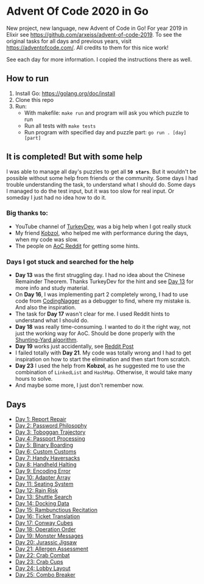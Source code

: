 # Advent Of Code 2020 in Go

New project, new language, new Advent of Code in Go! For year 2019 in Elixir see https://github.com/arxeiss/advent-of-code-2019.
To see the original tasks for all days and previous years, visit https://adventofcode.com/. All credits to them for this nice work!

See each day for more information. I copied the instructions there as well.

## How to run

1. Install Go: https://golang.org/doc/install
1. Clone this repo
1. Run:
    - With makefile: `make run` and program will ask you which puzzle to run
    - Run all tests with `make tests`
    - Run program with specified day and puzzle part: `go run . [day] [part]`

## It is completed! But with some help

I was able to manage all day's puzzles to get all **`50 stars`**. But it wouldn't be possible without some help from friends or the community. Some days I had trouble understanding the task, to understand what I should do. Some days I managed to do the test input, but it was too slow for real input. Or someday I just had no idea how to do it.

### Big thanks to:
 - YouTube channel of [TurkeyDev](https://www.youtube.com/watch?v=9yHIE6nP50c&list=PLL7ab2XZ_GU3DuxWKiy-Rcrv0ACPFNx96), was a big help when I got really stuck
 - My friend [Kobzol](https://github.com/Kobzol), who helped me with performance during the days, when my code was slow.
- The people on [AoC Reddit](https://www.reddit.com/r/adventofcode/) for getting some hints.

### Days I got stuck and searched for the help

- **Day 13** was the first struggling day. I had no idea about the Chinese Remainder Theorem. Thanks TurkeyDev for the hint and see [Day 13](/day13) for more info and study material.
- On **Day 16**, I was implementing part 2 completely wrong, I had to use code from [CodingNagger](https://github.com/CodingNagger/advent-of-code-2020) as a debugger to find, where my mistake is. And also the inspiration.
- The task for **Day 17** wasn't clear for me. I used Reddit hints to understand what I should do.
- **Day 18** was really time-consuming. I wanted to do it the right way, not just the working way for AoC. Should be done properly with the [Shunting-Yard algorithm](https://en.wikipedia.org/wiki/Shunting-yard_algorithm).
- **Day 19** works just accidentally, see [Reddit Post](https://www.reddit.com/r/adventofcode/comments/kg9hal/2020_day_19_part_2_my_code_works_accidentally_i/)
- I failed totally with **Day 21**. My code was totally wrong and I had to get inspiration on how to start the elimination and then start from scratch.
- **Day 23** I used the help from **Kobzol**, as he suggested me to use the combination of `LinkedList` and `HashMap`. Otherwise, it would take many hours to solve.
- And maybe some more, I just don't remember now.

## Days

- [Day 1: Report Repair](/day1)
- [Day 2: Password Philosophy](/day2)
- [Day 3: Toboggan Trajectory](/day3)
- [Day 4: Passport Processing](/day4)
- [Day 5: Binary Boarding](/day5)
- [Day 6: Custom Customs](/day6)
- [Day 7: Handy Haversacks](/day7)
- [Day 8: Handheld Halting](/day8)
- [Day 9: Encoding Error](/day9)
- [Day 10: Adapter Array](/day10)
- [Day 11: Seating System](/day11)
- [Day 12: Rain Risk](/day12)
- [Day 13: Shuttle Search](/day13)
- [Day 14: Docking Data](/day14)
- [Day 15: Rambunctious Recitation](/day15)
- [Day 16: Ticket Translation](/day16)
- [Day 17: Conway Cubes](/day17)
- [Day 18: Operation Order](/day18)
- [Day 19: Monster Messages](/day19)
- [Day 20: Jurassic Jigsaw](/day20)
- [Day 21: Allergen Assessment](/day21)
- [Day 22: Crab Combat](/day22)
- [Day 23: Crab Cups](/day23)
- [Day 24: Lobby Layout](/day24)
- [Day 25: Combo Breaker](/day25)
